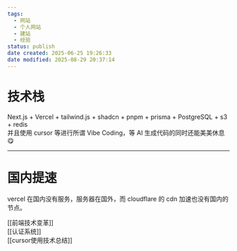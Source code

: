```yaml
---
tags:
  - 网站
  - 个人网站
  - 建站
  - 经验
status: publish
date created: 2025-06-25 19:26:33
date modified: 2025-08-29 20:37:14
---
```


# 技术栈

Next.js + Vercel + tailwind.js + shadcn + pnpm + prisma + PostgreSQL + s3 + redis  
并且使用 cursor 等进行所谓 Vibe Coding，等 AI 生成代码的同时还能美美休息😋

---

# 国内提速

vercel 在国内没有服务，服务器在国外，而 cloudflare 的 cdn 加速也没有国内的节点。

[[前端技术变革]]  
[[认证系统]]  
[[cursor使用技术总结]]